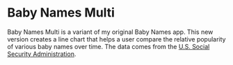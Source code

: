 # Baby Names Multi

Baby Names Multi is a variant of my original Baby Names app. This new version creates a line chart that helps a user compare the relative popularity of various baby names over time. The data comes from the [U.S. Social Security Administration](http://www.ssa.gov/oact/babynames/).
